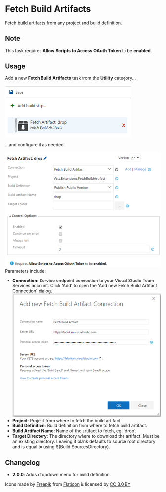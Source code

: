 # Fetch Build Artifacts
Fetch build artifacts from any project and build definition.

## Note
This task requires **Allow Scripts to Access OAuth Token** to be **enabled**.

## Usage
Add a new **Fetch Build Artifacts** task from the **Utility** category...

![Task](images/task.png)

...and configure it as needed.

![Parameters](images/parameters.png)
Parameters include:
* **Connection**: Service endpoint connection to your Visual Studio Team Services account.
Click 'Add' to open the 'Add new Fetch Build Artifact Connection' dialog.
![Create Service Endpoint](images/create_service_endpoint.png)
* **Project**: Project from where to fetch the build artifact.
* **Build Definition**: Build definition from where to fetch build artifact.
* **Build Artifact Name**: Name of the artifact to fetch, eg. 'drop'.
* **Target Directory**: The directory where to download the artifact. Must be an existing directory. Leaving it blank defaults to source root directory and is equal to using $(Build.SourcesDirectory).

## Changelog
* **2.0.0**: Adds dropdown menu for build definition.

Icons made by [Freepik](http://www.freepik.com) from [Flaticon](http://www.flaticon.com) is licensed by [CC 3.0 BY](http://creativecommons.org/licenses/by/3.0/)
